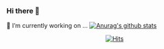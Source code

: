 ### Hi there 👋
🔭 I’m currently working on ...
[![Anurag's github stats](https://github-readme-stats.vercel.app/api?username=solone313)](https://github.com/anuraghazra/github-readme-stats)
<div align=center>

[![Hits](https://hits.seeyoufarm.com/api/count/incr/badge.svg?url=https%3A%2F%2Fgithub.com%2Fsolone313)](https://hits.seeyoufarm.com) 

</div>
